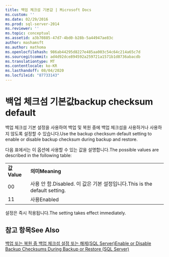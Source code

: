 ```yaml
---
title: 백업 체크섬 기본값 | Microsoft Docs
ms.custom: ''
ms.date: 02/29/2016
ms.prod: sql-server-2014
ms.reviewer: ''
ms.topic: conceptual
ms.assetid: a3b70885-47d7-4bd0-b28b-5a44947ae83c
author: mashamsft
ms.author: mathoma
ms.openlocfilehash: 986ab44295d8227e485aa003c54c64c214a65c7d
ms.sourcegitcommit: ad4d92dce894592a259721a1571b1d8736abacdb
ms.translationtype: MT
ms.contentlocale: ko-KR
ms.lasthandoff: 08/04/2020
ms.locfileid: "87733143"
---
```

# <a name="backup-checksum-default"></a><span data-ttu-id="6640e-102">백업 체크섬 기본값</span><span class="sxs-lookup"><span data-stu-id="6640e-102">backup checksum default</span></span>
  <span data-ttu-id="6640e-103">백업 체크섬 기본 설정을 사용하여 백업 및 복원 중에 백업 체크섬을 사용하거나 사용하지 않도록 설정할 수 있습니다.</span><span class="sxs-lookup"><span data-stu-id="6640e-103">Use the backup checksum default setting to enable or disable backup checksum during backup and restore.</span></span>  
  
 <span data-ttu-id="6640e-104">다음 표에서는 이 옵션에 사용할 수 있는 값을 설명합니다.</span><span class="sxs-lookup"><span data-stu-id="6640e-104">The possible values are described in the following table:</span></span>  
  
|||  
|-|-|  
|<span data-ttu-id="6640e-105">**값**</span><span class="sxs-lookup"><span data-stu-id="6640e-105">**Value**</span></span>|<span data-ttu-id="6640e-106">**의미**</span><span class="sxs-lookup"><span data-stu-id="6640e-106">**Meaning**</span></span>|  
|<span data-ttu-id="6640e-107">0</span><span class="sxs-lookup"><span data-stu-id="6640e-107">0</span></span>|<span data-ttu-id="6640e-108">사용 안 함.</span><span class="sxs-lookup"><span data-stu-id="6640e-108">Disabled.</span></span> <span data-ttu-id="6640e-109">이 값은 기본 설정입니다.</span><span class="sxs-lookup"><span data-stu-id="6640e-109">This is the default setting.</span></span>|  
|<span data-ttu-id="6640e-110">1</span><span class="sxs-lookup"><span data-stu-id="6640e-110">1</span></span>|<span data-ttu-id="6640e-111">사용</span><span class="sxs-lookup"><span data-stu-id="6640e-111">Enabled</span></span>|  
  
 <span data-ttu-id="6640e-112">설정은 즉시 적용됩니다.</span><span class="sxs-lookup"><span data-stu-id="6640e-112">The setting takes effect immediately.</span></span>  
  
## <a name="see-also"></a><span data-ttu-id="6640e-113">참고 항목</span><span class="sxs-lookup"><span data-stu-id="6640e-113">See Also</span></span>  
 [<span data-ttu-id="6640e-114">백업 또는 복원 중 백업 체크섬 설정 또는 해제&#40;SQL Server&#41;</span><span class="sxs-lookup"><span data-stu-id="6640e-114">Enable or Disable Backup Checksums During Backup or Restore &#40;SQL Server&#41;</span></span>](../relational-databases/backup-restore/enable-or-disable-backup-checksums-during-backup-or-restore-sql-server.md)  
  
  
